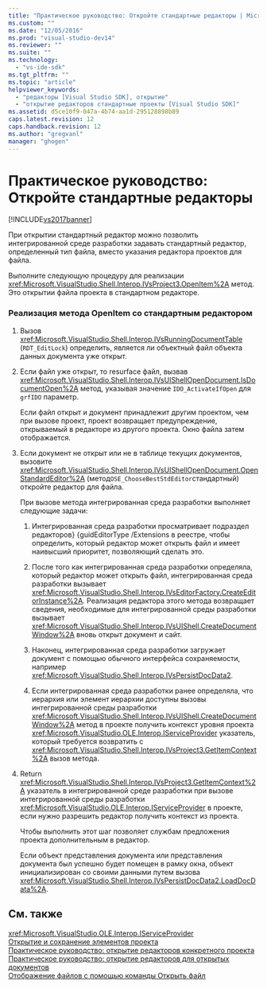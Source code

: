 ```yaml
---
title: "Практическое руководство: Откройте стандартные редакторы | Microsoft Docs"
ms.custom: ""
ms.date: "12/05/2016"
ms.prod: "visual-studio-dev14"
ms.reviewer: ""
ms.suite: ""
ms.technology: 
  - "vs-ide-sdk"
ms.tgt_pltfrm: ""
ms.topic: "article"
helpviewer_keywords: 
  - "редакторы [Visual Studio SDK], открытие"
  - "открытие редакторов стандартные проекты [Visual Studio SDK]"
ms.assetid: d5ce10f9-047a-4b74-aa1d-295128898b89
caps.latest.revision: 12
caps.handback.revision: 12
ms.author: "gregvanl"
manager: "ghogen"
---
```

# Практическое руководство: Откройте стандартные редакторы
[!INCLUDE[vs2017banner](../code-quality/includes/vs2017banner.md)]

При открытии стандартный редактор можно позволить интегрированной среде разработки задавать стандартный редактор, определенный тип файла, вместо указания редактора проектов для файла.  
  
 Выполните следующую процедуру для реализации <xref:Microsoft.VisualStudio.Shell.Interop.IVsProject3.OpenItem%2A> метод.  Это открытии файла проекта в стандартном редакторе.  
  
### Реализация метода OpenItem со стандартным редактором  
  
1.  Вызов <xref:Microsoft.VisualStudio.Shell.Interop.IVsRunningDocumentTable> \(`RDT_EditLock`\) определить, является ли объектный файл объекта данных документа уже открыт.  
  
2.  Если файл уже открыт, то resurface файл, вызвав <xref:Microsoft.VisualStudio.Shell.Interop.IVsUIShellOpenDocument.IsDocumentOpen%2A> метод, указывая значение  `IDO_ActivateIfOpen` для  `grfIDO` параметр.  
  
     Если файл открыт и документ принадлежит другим проектом, чем при вызове проект, проект возвращает предупреждение, открываемый в редакторе из другого проекта.  Окно файла затем отображается.  
  
3.  Если документ не открыт или не в таблице текущих документов, вызовите <xref:Microsoft.VisualStudio.Shell.Interop.IVsUIShellOpenDocument.OpenStandardEditor%2A> \(метод`OSE_ChooseBestStdEditor`стандартный\) откройте редактор для файла.  
  
     При вызове метода интегрированная среда разработки выполняет следующие задачи:  
  
    1.  Интегрированная среда разработки просматривает подраздел редакторов} {guidEditorType \/Extensions в реестре, чтобы определить, который редактор может открыть файл и имеет наивысший приоритет, позволяющий сделать это.  
  
    2.  После того как интегрированная среда разработки определяла, который редактор может открыть файл, интегрированная среда разработки вызывает <xref:Microsoft.VisualStudio.Shell.Interop.IVsEditorFactory.CreateEditorInstance%2A>.  Реализация редактора этого метода возвращает сведения, необходимые для интегрированной среды разработки вызывает <xref:Microsoft.VisualStudio.Shell.Interop.IVsUIShell.CreateDocumentWindow%2A> вновь открыт документ и сайт.  
  
    3.  Наконец, интегрированная среда разработки загружает документ с помощью обычного интерфейса сохраняемости, например <xref:Microsoft.VisualStudio.Shell.Interop.IVsPersistDocData2>.  
  
    4.  Если интегрированная среда разработки ранее определяла, что иерархия или элемент иерархии доступны вызовы интегрированной среды разработки <xref:Microsoft.VisualStudio.Shell.Interop.IVsUIShell.CreateDocumentWindow%2A> метод в проекте получить контекст уровня проекта  <xref:Microsoft.VisualStudio.OLE.Interop.IServiceProvider> указатель, который требуется возвратить с  <xref:Microsoft.VisualStudio.Shell.Interop.IVsProject3.GetItemContext%2A> вызов метода.  
  
4.  Return <xref:Microsoft.VisualStudio.Shell.Interop.IVsProject3.GetItemContext%2A> указатель в интегрированной среде разработки при вызове интегрированной среды разработки  <xref:Microsoft.VisualStudio.OLE.Interop.IServiceProvider> в проекте, если нужно разрешить редактор получить контекст из проекта.  
  
     Чтобы выполнить этот шаг позволяет службам предложения проекта дополнительным в редактор.  
  
     Если объект представления документа или представления документа был успешно будет помещен в рамку окна, объект инициализирован со своими данными путем вызова <xref:Microsoft.VisualStudio.Shell.Interop.IVsPersistDocData2.LoadDocData%2A>.  
  
## См. также  
 <xref:Microsoft.VisualStudio.OLE.Interop.IServiceProvider>   
 [Открытие и сохранение элементов проекта](../extensibility/internals/opening-and-saving-project-items.md)   
 [Практическое руководство: открытие редакторов конкретного проекта](../extensibility/how-to-open-project-specific-editors.md)   
 [Практическое руководство: открытие редакторов для открытых документов](../extensibility/how-to-open-editors-for-open-documents.md)   
 [Отображение файлов с помощью команды Открыть файл](../extensibility/internals/displaying-files-by-using-the-open-file-command.md)